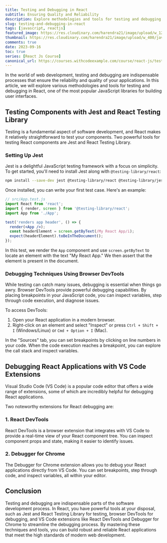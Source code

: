 ```yaml
---
title: Testing and Debugging in React
subtitle: Ensuring Quality and Reliability
description: Explore methodologies and tools for testing and debugging in React, one of the most popular JavaScript libraries for building user interfaces.
slug: testing-and-debugging-in-react
tags: [javascript, reactjs]
featured_image: https://res.cloudinary.com/harendra21/image/upload/w_1200/javascriptwithexample/Testing_and_Debugging_be19ce.png
thumbnail: https://res.cloudinary.com/harendra21/image/upload/w_400/javascriptwithexample/Testing_and_Debugging_be19ce.png
comments: true
date: 2023-09-16
toc: true
series: [React Js Course]
canonical_url: https://courses.withcodeexample.com/course/react-js/testing-debugging/
---
```



In the world of web development, testing and debugging are indispensable processes that ensure the reliability and quality of your applications. In this article, we will explore various methodologies and tools for testing and debugging in React, one of the most popular JavaScript libraries for building user interfaces.

## Testing Components with Jest and React Testing Library

Testing is a fundamental aspect of software development, and React makes it relatively straightforward to test your components. Two powerful tools for testing React components are Jest and React Testing Library.

### Setting Up Jest

Jest is a delightful JavaScript testing framework with a focus on simplicity. To get started, you'll need to install Jest along with `@testing-library/react`:

```bash
npm install --save-dev jest @testing-library/react @testing-library/jest-dom
```

Once installed, you can write your first test case. Here's an example:

```jsx
// src/App.test.js
import React from 'react';
import { render, screen } from '@testing-library/react';
import App from './App';

test('renders app header', () => {
  render(<App />);
  const headerElement = screen.getByText(/My React App/i);
  expect(headerElement).toBeInTheDocument();
});
```

In this test, we render the `App` component and use `screen.getByText` to locate an element with the text "My React App." We then assert that the element is present in the document.

### Debugging Techniques Using Browser DevTools

While testing can catch many issues, debugging is essential when things go awry. Browser DevTools provide powerful debugging capabilities. By placing breakpoints in your JavaScript code, you can inspect variables, step through code execution, and diagnose issues.

To access DevTools:

1. Open your React application in a modern browser.
2. Right-click on an element and select "Inspect" or press `Ctrl + Shift + I` (Windows/Linux) or `Cmd + Option + I` (Mac).

In the "Sources" tab, you can set breakpoints by clicking on line numbers in your code. When the code execution reaches a breakpoint, you can explore the call stack and inspect variables.

## Debugging React Applications with VS Code Extensions

Visual Studio Code (VS Code) is a popular code editor that offers a wide range of extensions, some of which are incredibly helpful for debugging React applications.

Two noteworthy extensions for React debugging are:

### 1. **React DevTools**

   React DevTools is a browser extension that integrates with VS Code to provide a real-time view of your React component tree. You can inspect component props and state, making it easier to identify issues.

### 2. **Debugger for Chrome**

   The Debugger for Chrome extension allows you to debug your React applications directly from VS Code. You can set breakpoints, step through code, and inspect variables, all within your editor.

## Conclusion

Testing and debugging are indispensable parts of the software development process. In React, you have powerful tools at your disposal, such as Jest and React Testing Library for testing, browser DevTools for debugging, and VS Code extensions like React DevTools and Debugger for Chrome to streamline the debugging process. By mastering these techniques and tools, you can build robust and reliable React applications that meet the high standards of modern web development.